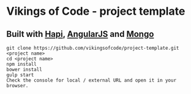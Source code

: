 # Vikings of Code - project template

## Built with [Hapi](http://hapijs.com), [AngularJS](http://angularjs.com) and [Mongo](http://mongodb.org)
```
git clone https://github.com/vikingsofcode/project-template.git <project name>
cd <project name>
npm install
bower install
gulp start
Check the console for local / external URL and open it in your browser.
```
